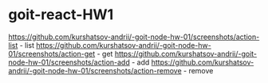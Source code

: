# goit-react-HW1

https://github.com/kurshatsov-andrii/-goit-node-hw-01/screenshots/action-list - list
https://github.com/kurshatsov-andrii/-goit-node-hw-01/screenshots/action-get - get
https://github.com/kurshatsov-andrii/-goit-node-hw-01/screenshots/action-add - add
https://github.com/kurshatsov-andrii/-goit-node-hw-01/screenshots/action-remove - remove
